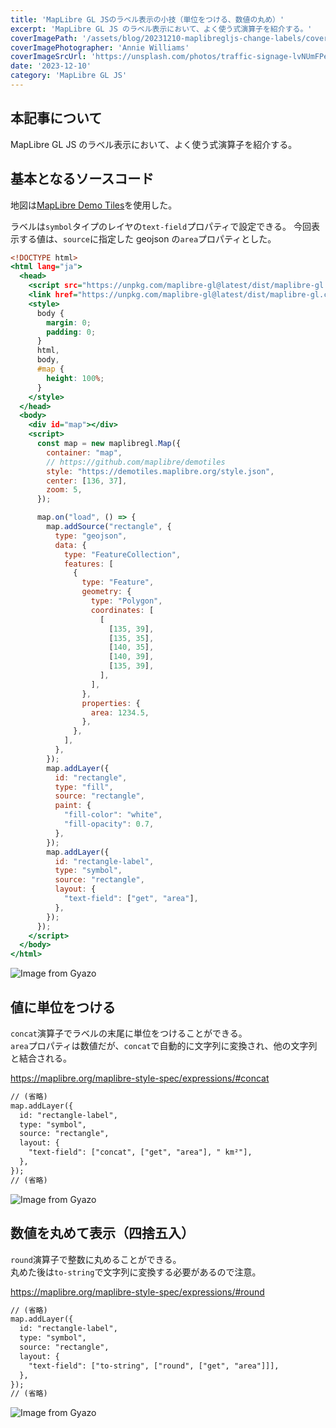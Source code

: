 ```yaml
---
title: 'MapLibre GL JSのラベル表示の小技（単位をつける、数値の丸め）'
excerpt: 'MapLibre GL JS のラベル表示において、よく使う式演算子を紹介する。'
coverImagePath: '/assets/blog/20231210-maplibregljs-change-labels/cover.webp'
coverImagePhotographer: 'Annie Williams'
coverImageSrcUrl: 'https://unsplash.com/photos/traffic-signage-lvNUmFPev40'
date: '2023-12-10'
category: 'MapLibre GL JS'
---
```


## 本記事について

MapLibre GL JS のラベル表示において、よく使う式演算子を紹介する。

## 基本となるソースコード

地図は[MapLibre Demo Tiles](https://github.com/maplibre/demotiles)を使用した。

ラベルは`symbol`タイプのレイヤの`text-field`プロパティで設定できる。
今回表示する値は、`source`に指定した geojson の`area`プロパティとした。

```html:index.html
<!DOCTYPE html>
<html lang="ja">
  <head>
    <script src="https://unpkg.com/maplibre-gl@latest/dist/maplibre-gl.js"></script>
    <link href="https://unpkg.com/maplibre-gl@latest/dist/maplibre-gl.css" rel="stylesheet" />
    <style>
      body {
        margin: 0;
        padding: 0;
      }
      html,
      body,
      #map {
        height: 100%;
      }
    </style>
  </head>
  <body>
    <div id="map"></div>
    <script>
      const map = new maplibregl.Map({
        container: "map",
        // https://github.com/maplibre/demotiles
        style: "https://demotiles.maplibre.org/style.json",
        center: [136, 37],
        zoom: 5,
      });

      map.on("load", () => {
        map.addSource("rectangle", {
          type: "geojson",
          data: {
            type: "FeatureCollection",
            features: [
              {
                type: "Feature",
                geometry: {
                  type: "Polygon",
                  coordinates: [
                    [
                      [135, 39],
                      [135, 35],
                      [140, 35],
                      [140, 39],
                      [135, 39],
                    ],
                  ],
                },
                properties: {
                  area: 1234.5,
                },
              },
            ],
          },
        });
        map.addLayer({
          id: "rectangle",
          type: "fill",
          source: "rectangle",
          paint: {
            "fill-color": "white",
            "fill-opacity": 0.7,
          },
        });
        map.addLayer({
          id: "rectangle-label",
          type: "symbol",
          source: "rectangle",
          layout: {
            "text-field": ["get", "area"],
          },
        });
      });
    </script>
  </body>
</html>
```

![Image from Gyazo](https://i.gyazo.com/570305a6220fabd5fa3b531a309dd872.png)

## 値に単位をつける

`concat`演算子でラベルの末尾に単位をつけることができる。  
`area`プロパティは数値だが、`concat`で自動的に文字列に変換され、他の文字列と結合される。

https://maplibre.org/maplibre-style-spec/expressions/#concat

```js:index.html
// (省略)
map.addLayer({
  id: "rectangle-label",
  type: "symbol",
  source: "rectangle",
  layout: {
    "text-field": ["concat", ["get", "area"], " km²"],
  },
});
// (省略)
```

![Image from Gyazo](https://i.gyazo.com/a2827697b67c8eb79124b884fb8fef2f.png)

## 数値を丸めて表示（四捨五入）

`round`演算子で整数に丸めることができる。  
丸めた後は`to-string`で文字列に変換する必要があるので注意。

https://maplibre.org/maplibre-style-spec/expressions/#round

```js:index.html
// (省略)
map.addLayer({
  id: "rectangle-label",
  type: "symbol",
  source: "rectangle",
  layout: {
    "text-field": ["to-string", ["round", ["get", "area"]]],
  },
});
// (省略)
```

![Image from Gyazo](https://i.gyazo.com/277f38ede17d9d880e1f87b0683e3264.png)
